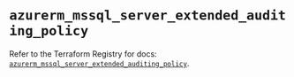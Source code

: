 # `azurerm_mssql_server_extended_auditing_policy`

Refer to the Terraform Registry for docs: [`azurerm_mssql_server_extended_auditing_policy`](https://registry.terraform.io/providers/hashicorp/azurerm/4.21.0/docs/resources/mssql_server_extended_auditing_policy).
